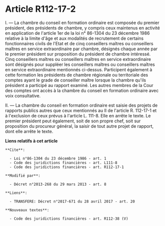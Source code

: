 # Article R112-17-2

I. ― La chambre du conseil en formation ordinaire est composée du premier président, des présidents de chambre, y compris
ceux maintenus en activité en application de l'article 1er de la loi n° 86-1304 du 23 décembre 1986 relative à la limite
d'âge et aux modalités de recrutement de certains fonctionnaires civils de l'Etat et de cinq conseillers maîtres ou
conseillers maîtres en service extraordinaire par chambre, désignés chaque année par le premier président sur proposition du
président de chambre intéressé. Cinq conseillers maîtres ou conseillers maîtres en service extraordinaire sont désignés pour
suppléer les conseillers maîtres ou conseillers maîtres en service extraordinaire mentionnés ci-dessus. Participent également
à cette formation les présidents de chambre régionale ou territoriale des comptes ayant le grade de conseiller maître lorsque
la chambre qu'ils président a participé au rapport examiné. Les autres membres de la Cour des comptes ont accès à la chambre
du conseil en formation ordinaire avec voix consultative.

II. ― La chambre du conseil en formation ordinaire est saisie des projets de rapports publics autres que ceux mentionnés au
II de l'article R. 112-17-1 et à l'exclusion de ceux prévus à l'article L. 111-8. Elle en arrête le texte. Le premier
président peut également, soit de son propre chef, soit sur proposition du procureur général, la saisir de tout autre projet
de rapport, dont elle arrête le texte.

**Liens relatifs à cet article**

	**Cite**:

	  - Loi n°86-1304 du 23 décembre 1986 - art. 1
	  - Code des juridictions financières - art. L111-8
	  - Code des juridictions financières - art. R112-17-1

	**Modifié par**:

	  - Décret n°2013-268 du 29 mars 2013 - art. 8

	**Liens**:

	  - TRANSFERE: Décret n°2017-671 du 28 avril 2017 - art. 20

	**Nouveaux textes**:

	  - Code des juridictions financières - art. R112-38 (V)
